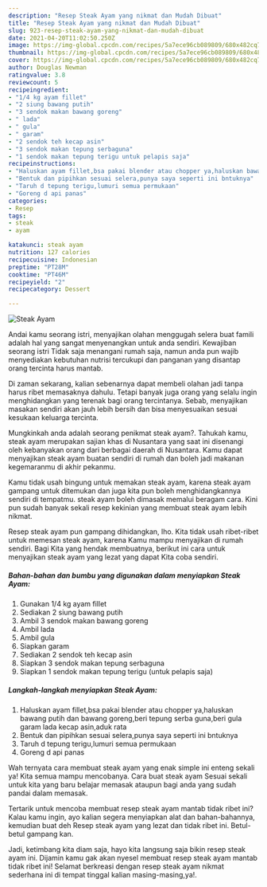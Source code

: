 ```yaml
---
description: "Resep Steak Ayam yang nikmat dan Mudah Dibuat"
title: "Resep Steak Ayam yang nikmat dan Mudah Dibuat"
slug: 923-resep-steak-ayam-yang-nikmat-dan-mudah-dibuat
date: 2021-04-20T11:02:50.250Z
image: https://img-global.cpcdn.com/recipes/5a7ece96cb089809/680x482cq70/steak-ayam-foto-resep-utama.jpg
thumbnail: https://img-global.cpcdn.com/recipes/5a7ece96cb089809/680x482cq70/steak-ayam-foto-resep-utama.jpg
cover: https://img-global.cpcdn.com/recipes/5a7ece96cb089809/680x482cq70/steak-ayam-foto-resep-utama.jpg
author: Douglas Newman
ratingvalue: 3.8
reviewcount: 5
recipeingredient:
- "1/4 kg ayam fillet"
- "2 siung bawang putih"
- "3 sendok makan bawang goreng"
- " lada"
- " gula"
- " garam"
- "2 sendok teh kecap asin"
- "3 sendok makan tepung serbaguna"
- "1 sendok makan tepung terigu untuk pelapis saja"
recipeinstructions:
- "Haluskan ayam fillet,bsa pakai blender atau chopper ya,haluskan bawang putih dan bawang goreng,beri tepung serba guna,beri gula garam lada kecap asin,aduk rata"
- "Bentuk dan pipihkan sesuai selera,punya saya seperti ini bntuknya"
- "Taruh d tepung terigu,lumuri semua permukaan"
- "Goreng d api panas"
categories:
- Resep
tags:
- steak
- ayam

katakunci: steak ayam 
nutrition: 127 calories
recipecuisine: Indonesian
preptime: "PT28M"
cooktime: "PT46M"
recipeyield: "2"
recipecategory: Dessert

---
```



![Steak Ayam](https://img-global.cpcdn.com/recipes/5a7ece96cb089809/680x482cq70/steak-ayam-foto-resep-utama.jpg)

Andai kamu seorang istri, menyajikan olahan menggugah selera buat famili adalah hal yang sangat menyenangkan untuk anda sendiri. Kewajiban seorang istri Tidak saja menangani rumah saja, namun anda pun wajib menyediakan kebutuhan nutrisi tercukupi dan panganan yang disantap orang tercinta harus mantab.

Di zaman  sekarang, kalian sebenarnya dapat membeli olahan jadi tanpa harus ribet memasaknya dahulu. Tetapi banyak juga orang yang selalu ingin menghidangkan yang terenak bagi orang tercintanya. Sebab, menyajikan masakan sendiri akan jauh lebih bersih dan bisa menyesuaikan sesuai kesukaan keluarga tercinta. 



Mungkinkah anda adalah seorang penikmat steak ayam?. Tahukah kamu, steak ayam merupakan sajian khas di Nusantara yang saat ini disenangi oleh kebanyakan orang dari berbagai daerah di Nusantara. Kamu dapat menyajikan steak ayam buatan sendiri di rumah dan boleh jadi makanan kegemaranmu di akhir pekanmu.

Kamu tidak usah bingung untuk memakan steak ayam, karena steak ayam gampang untuk ditemukan dan juga kita pun boleh menghidangkannya sendiri di tempatmu. steak ayam boleh dimasak memalui beragam cara. Kini pun sudah banyak sekali resep kekinian yang membuat steak ayam lebih nikmat.

Resep steak ayam pun gampang dihidangkan, lho. Kita tidak usah ribet-ribet untuk memesan steak ayam, karena Kamu mampu menyajikan di rumah sendiri. Bagi Kita yang hendak membuatnya, berikut ini cara untuk menyajikan steak ayam yang lezat yang dapat Kita coba sendiri.

<!--inarticleads1-->

##### Bahan-bahan dan bumbu yang digunakan dalam menyiapkan Steak Ayam:

1. Gunakan 1/4 kg ayam fillet
1. Sediakan 2 siung bawang putih
1. Ambil 3 sendok makan bawang goreng
1. Ambil  lada
1. Ambil  gula
1. Siapkan  garam
1. Sediakan 2 sendok teh kecap asin
1. Siapkan 3 sendok makan tepung serbaguna
1. Siapkan 1 sendok makan tepung terigu (untuk pelapis saja)




<!--inarticleads2-->

##### Langkah-langkah menyiapkan Steak Ayam:

1. Haluskan ayam fillet,bsa pakai blender atau chopper ya,haluskan bawang putih dan bawang goreng,beri tepung serba guna,beri gula garam lada kecap asin,aduk rata
1. Bentuk dan pipihkan sesuai selera,punya saya seperti ini bntuknya
1. Taruh d tepung terigu,lumuri semua permukaan
1. Goreng d api panas




Wah ternyata cara membuat steak ayam yang enak simple ini enteng sekali ya! Kita semua mampu mencobanya. Cara buat steak ayam Sesuai sekali untuk kita yang baru belajar memasak ataupun bagi anda yang sudah pandai dalam memasak.

Tertarik untuk mencoba membuat resep steak ayam mantab tidak ribet ini? Kalau kamu ingin, ayo kalian segera menyiapkan alat dan bahan-bahannya, kemudian buat deh Resep steak ayam yang lezat dan tidak ribet ini. Betul-betul gampang kan. 

Jadi, ketimbang kita diam saja, hayo kita langsung saja bikin resep steak ayam ini. Dijamin kamu gak akan nyesel membuat resep steak ayam mantab tidak ribet ini! Selamat berkreasi dengan resep steak ayam nikmat sederhana ini di tempat tinggal kalian masing-masing,ya!.

